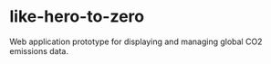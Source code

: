 # like-hero-to-zero
Web application prototype for displaying and managing global CO2 emissions data.
